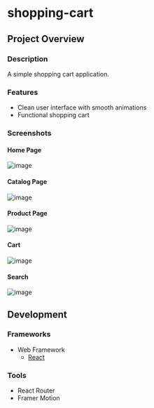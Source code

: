 # shopping-cart

## Project Overview

### Description
A simple shopping cart application.

### Features
- Clean user interface with smooth animations
- Functional shopping cart

### Screenshots
#### Home Page
![image](https://user-images.githubusercontent.com/46077668/100103292-a6ea9000-2e9f-11eb-9429-e9a115957736.png)
#### Catalog Page
![image](https://user-images.githubusercontent.com/46077668/100103354-bc5fba00-2e9f-11eb-9514-a5dcd96580b3.png)
#### Product Page
![image](https://user-images.githubusercontent.com/46077668/100103390-cbdf0300-2e9f-11eb-8460-0b9feb8cf650.png)
#### Cart
![image](https://user-images.githubusercontent.com/46077668/100103473-e913d180-2e9f-11eb-8eba-53e4b42c8779.png)
#### Search
![image](https://user-images.githubusercontent.com/46077668/100103945-8111bb00-2ea0-11eb-90e0-1830ec4cf005.png)
## Development

### Frameworks
- Web Framework
	- [React](https://reactjs.org/)
### Tools
- React Router
- Framer Motion
